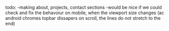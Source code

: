 todo:
-making about, projects, contact sections
-would be nice if we could check and fix the behavoiur on mobile, when the viewport size changes (ac android chromes topbar dissapers on scroll, the lines do not stretch to the end)